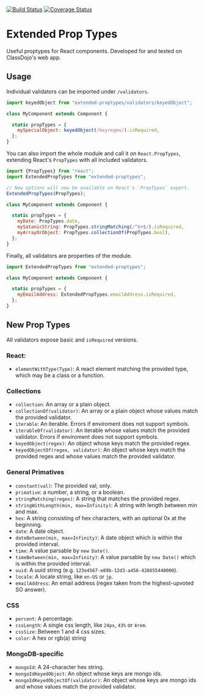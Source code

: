 [![Build Status](https://travis-ci.org/peterkhayes/extended-proptypes.svg?branch=master)](https://travis-ci.org/peterkhayes/extended-proptypes)  [![Coverage Status](https://coveralls.io/repos/github/peterkhayes/extended-proptypes/badge.svg?branch=master)](https://coveralls.io/github/peterkhayes/extended-proptypes?branch=master)
# Extended Prop Types
Useful proptypes for React components.  Developed for and tested on ClassDojo's web app.

## Usage
Individual validators can be imported under `/validators`.
```js
import keyedObject from "extended-proptypes/validators/keyedObject";

class MyComponent extends Component {

  static propTypes = {
    mySpecialObject: keyedObject(/keyregex/).isRequired,
  };
}
```

You can also import the whole module and call it on `React.PropTypes`, extending
React's `PropTypes` with all included validators.

```js
import {PropTypes} from "react";
import ExtendedPropTypes from "extended-proptypes";

// New options will now be available on React's `PropTypes` export.
ExtendedPropTypes(PropTypes);

class MyComponent extends Component {

  static propTypes = {
    myDate: PropTypes.date,
    mySatanicString: PropTypes.stringMatching(/^6+$/).isRequired,
    myArrayOrObject: PropTypes.collectionOf(PropTypes.bool),
  };
}
```

Finally, all validators are properties of the module.
```js
import ExtendedPropTypes from "extended-proptypes";

class MyComponent extends Component {

  static propTypes = {
    myEmailAddress: ExtendedPropTypes.emailAddress.isRequired,
  };
}
```


## New Prop Types

All validators expose basic and `isRequired` versions.

### React:
- `elementWithType(Type)`: A react element matching the provided type, which may be a class or a function.

### Collections
- `collection`: An array or a plain object.
- `collectionOf(validator)`: An array or a plain object whose values match the provided validator.
- `iterable`: An iterable. Errors if enviroment does not support symbols.
- `iterableOf(validator)`: An iterable whose values match the provided validator. Errors if enviroment does not support symbols.
- `keyedObject(regex)`: An object whose keys match the provided regex.
- `keyedObjectOf(regex, validator)`: An object whose keys match the provided regex and whose values match the provided validator.

### General Primatives
- `constant(val)`: The provided val, only.
- `primative`: a number, a string, or a boolean.
- `stringMatching(regex)`: A string that matches the provided regex.
- `stringWithLength(min, max=Infinity)`: A string with length between min and max.
- `hex`: A string consisting of hex characters, with an optional 0x at the beginning.
- `date`: A date object.
- `dateBetween(min, max=Infinity)`: A date object which is within the provided interval.
- `time`: A value parsable by `new Date()`.
- `timeBetween(min, max=Infinity)`: A value parsable by `new Date()` which is within the provided interval.
- `uuid`: A uuid string (e.g. `123e4567-e89b-12d3-a456-426655440000`).
- `locale`: A locale string, like `en-US` or `jp`.
- `emailAddress`: An email address (regex taken from the highest-upvoted SO answer).

### CSS
- `percent`: A percentage.
- `cssLength`: A single css length, like `24px`, `43%` or `4rem`.
- `cssSize`: Between 1 and 4 css sizes.
- `color`: A hex or rgb(a) string

### MongoDB-specific
- `mongoId`: A 24-character hex string.
- `mongoIdKeyedObject`: An object whose keys are mongo ids.
- `mongoIdKeyedObjectOf(validator)`: An object whose keys are mongo ids and whose values match the provided validator.